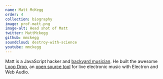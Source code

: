 ```yaml
---
name: Matt McKegg
order: 4
collection: biography
image: prof-matt.png
image-alt: Head shot of Matt
twitter: MattMckegg
github: mmckegg
soundcloud: destroy-with-science
youtube: mmckegg
---
```

Matt is a JavaScript hacker and [backyard musician](https://soundcloud.com/destroy-with-science). He built the awesome [Loop Drop](http://loopjs.com), an [open source tool](https://github.com/mmckegg/loop-drop-app) for live electronic music with Electron and Web Audio.
